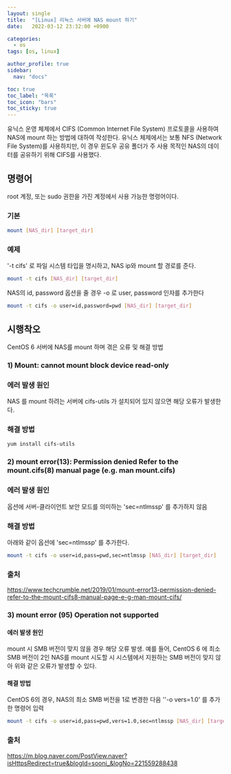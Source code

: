 ```yaml
---
layout: single
title:  "[Linux] 리눅스 서버에 NAS mount 하기"
date:   2022-03-12 23:32:00 +0900

categories:
  - os
tags: [os, linux]

author_profile: true
sidebar:
  nav: "docs"

toc: true
toc_label: "목록"
toc_icon: "bars"
toc_sticky: true 
---
```


유닉스 운영 체제에서 CIFS (Common Internet File System) 프로토콜을 사용하여 NAS에 mount 하는 방법에 대하여 작성한다. 유닉스 체제에서는 보통 NFS (Network File System)를 사용하지만, 이 경우 윈도우 공유 폴더가 주 사용 목적인 NAS의 데이터를 공유하기 위해 CIFS를 사용했다.

## 명령어
root 계정, 또는 sudo 권한을 가진 계정에서 사용 가능한 명령어이다.
### 기본
```bash
mount [NAS_dir] [target_dir]
```
### 예제
'-t cifs' 로 파일 시스템 타입을 명시하고, NAS ip와 mount 할 경로를 준다.
```bash
mount -t cifs [NAS_dir] [target_dir]
```
NAS의 id, password 옵션을 줄 경우  -o 로 user, password 인자를 추가한다
```bash
mount -t cifs -o user=id,password=pwd [NAS_dir] [target_dir]
```
## 시행착오
CentOS 6 서버에 NAS를 mount 하며 겪은 오류 및 해결 방법
### 1) Mount: cannot mount block device read-only
### 에러 발생 원인
NAS 를 mount 하려는 서버에 cifs-utils 가 설치되어 있지 않으면 해당 오류가 발생한다.
### 해결 방법
```bash
yum install cifs-utils
```
### 2) mount error(13): Permission denied Refer to the mount.cifs(8) manual page (e.g. man mount.cifs)
### 에러 발생 원인
옵션에 서버-클라이언트 보안 모드를 의미하는  'sec=ntlmssp' 를 추가하지 않음
### 해결 방법
아래와 같이 옵션에 'sec=ntlmssp' 를 추가한다.
```bash
mount -t cifs -o user=id,pass=pwd,sec=ntlmssp [NAS_dir] [target_dir]
```
### 출처
https://www.techcrumble.net/2019/01/mount-error13-permission-denied-refer-to-the-mount-cifs8-manual-page-e-g-man-mount-cifs/

### 3) mount error (95) Operation not supported
#### 에러 발생 원인
mount 시 SMB 버전이 맞지 않을 경우 해당 오류 발생. 예를 들어, CentOS 6 에 최소 SMB 버전이 2인 NAS를 mount 시도할 시 시스템에서 지원하는 SMB  버전이 맞지 않아 위와 같은 오류가 발생할 수 있다.

#### 해결 방법
CentOS 6의 경우, NAS의 최소 SMB 버전을 1로 변경한 다음 ''-o vers=1.0' 를 추가한 명령어 입력
```bash
mount -t cifs -o user=id,pass=pwd,vers=1.0,sec=ntlmssp [NAS_dir] [target_dir]
```
### 출처
https://m.blog.naver.com/PostView.naver?isHttpsRedirect=true&blogId=sooni_&logNo=221559288438
